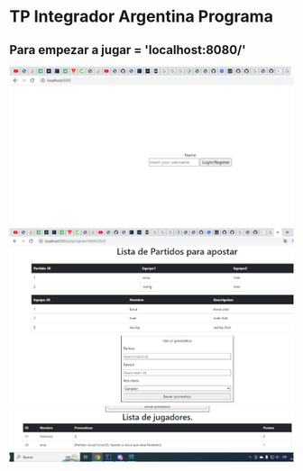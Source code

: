 # TP Integrador Argentina Programa

## Para empezar a jugar = 'localhost:8080/'

![HOME](https://github.com/francaparroz21/TP_Integrador_ArgentinaPrograma/blob/master/assets/home.PNG)
![FORECAST](https://github.com/francaparroz21/TP_Integrador_ArgentinaPrograma/blob/master/assets/apuesta.PNG)
![RESULTS](https://github.com/francaparroz21/TP_Integrador_ArgentinaPrograma/blob/master/assets/resultados.PNG)

